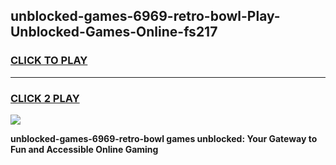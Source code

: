 
## unblocked-games-6969-retro-bowl-Play-Unblocked-Games-Online-fs217
<h3>
<a href="https://premium76.site?title=unblocked-games-6969-retro-bowl&ref=25A">CLICK TO PLAY</a></h3>
<hr>

<h3>
<a href="https://premium76.site?title=unblocked-games-6969-retro-bowl&ref=25A">CLICK 2 PLAY</a>
  
</h3>

<a href="https://premium76.site?title=unblocked-games-6969-retro-bowl&ref=25A"><img src="https://clearcache.store/games.png"></a>


**unblocked-games-6969-retro-bowl games unblocked: Your Gateway to Fun and Accessible Online Gaming**
